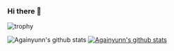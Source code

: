 ### Hi there 👋

<!--
**Againyunn/Againyunn** is a ✨ _special_ ✨ repository because its `README.md` (this file) appears on your GitHub profile.

Here are some ideas to get you started:

- 🔭 I’m currently working on ...
- 🌱 I’m currently learning ...
- 👯 I’m looking to collaborate on ...
- 🤔 I’m looking for help with ...
- 💬 Ask me about ...
- 📫 How to reach me: ...
- 😄 Pronouns: ...
- ⚡ Fun fact: ...
-->

![trophy](https://github-profile-trophy.vercel.app/?username=Againyunn)

![Againyunn's github stats](https://github-readme-stats.vercel.app/api?username=Againyunn&show_icons=true)
[![Againyunn's github stats](https://github-readme-stats.vercel.app/api/top-langs/?username=Againyunn&show_icons=true&hide_border=true&title_color=004386&icon_color=004386&layout=compact)](https://github.com/Againyunn)

